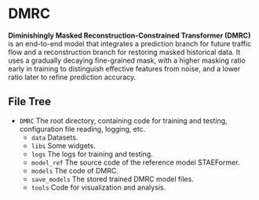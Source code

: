# DMRC
**Diminishingly Masked Reconstruction-Constrained Transformer (DMRC)** is an end-to-end model that integrates a prediction branch for future traffic flow and a reconstruction branch for restoring masked historical data. It uses a gradually decaying fine-grained mask, with a higher masking ratio early in training to distinguish effective features from noise, and a lower ratio later to refine prediction accuracy.

## File Tree
* `DMRC` The root directory, containing code for training and testing, configuration file reading, logging, etc.
  * `data` Datasets.
  * `libs` Some  widgets.
  * `logs` The logs for training and testing.
  * `model_ref` The source code of the reference model STAEFormer.
  * `models` The code of DMRC.
  * `save_models` The stored trained DMRC model files.
  * `tools` Code for visualization and analysis.